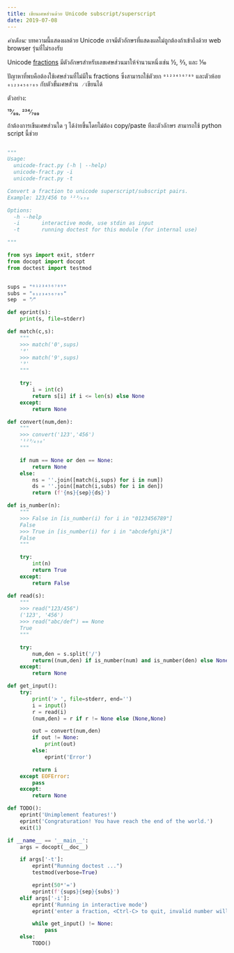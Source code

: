 ```yaml
---
title: เขียนเศษส่วนด้วย Unicode subscript/superscript
date: 2019-07-08
---
```


*คำเตือน:* บทความนี้แสดงผลด้วย Unicode อาจมีตัวอักษรที่แสดงผลไม่ถูกต้องถ้าเข้าถึงด้วย web browser รุ่นที่ไม่รองรับ

Unicode [fractions](http://unicodefractions.com) มีตัวอักษรสำหรับเลขเศษส่วนมาให้จำนวนหนึ่งเช่น ½, ⅔, และ ⅒

ปัญาหาที่พบคือต้องใช้เศษส่วนที่ไม่มีใน fractions ซึ่งสามารถใช้ตัวยก `⁰¹²³⁴⁵⁶⁷⁸⁹` และตัวห้อย `₀₁₂₃₄₅₆₇₈₉` กับตัวขั้นเศษส่วน ` ⁄` เขียนได้

ตัวอย่าง:

¹⁹⁄₈₉, ²³⁴⁄₇₈₉

ถ้าต้องการเขีนเศษส่วนใด ๆ ได้ง่ายขึ้นโดยไม่ต้อง copy/paste ทีละตัวอักษร สามารถใช้ python script นี้ช่วย

```python

"""
Usage:
  unicode-fract.py (-h | --help)
  unicode-fract.py -i
  unicode-fract.py -t

Convert a fraction to unicode superscript/subscript pairs.
Example: 123/456 to ¹²³⁄₄₅₆

Options:
  -h --help
  -i       interactive mode, use stdin as input
  -t       running doctest for this module (for internal use)

"""

from sys import exit, stderr
from docopt import docopt
from doctest import testmod


sups = "⁰¹²³⁴⁵⁶⁷⁸⁹"
subs = "₀₁₂₃₄₅₆₇₈₉"
sep  = "⁄"

def eprint(s):
    print(s, file=stderr)

def match(c,s):
    """
    >>> match('0',sups)
    '⁰'
    >>> match('9',sups)
    '⁹'
    """

    try:
        i = int(c)
        return s[i] if i <= len(s) else None
    except:
        return None

def convert(num,den):
    """
    >>> convert('123','456')
    '¹²³⁄₄₅₆'
    """

    if num == None or den == None:
        return None
    else:
        ns = ''.join([match(i,sups) for i in num])
        ds = ''.join([match(i,subs) for i in den])
        return (f'{ns}{sep}{ds}')

def is_number(n):
    """
    >>> False in [is_number(i) for i in "0123456789"]
    False
    >>> True in [is_number(i) for i in "abcdefghijk"]
    False
    """

    try:
        int(n)
        return True
    except:
        return False

def read(s):
    """
    >>> read("123/456")
    ('123', '456')
    >>> read("abc/def") == None
    True
    """

    try:
        num,den = s.split('/')
        return((num,den) if is_number(num) and is_number(den) else None)
    except:
        return None

def get_input():
    try:
        print('> ', file=stderr, end='')
        i = input()
        r = read(i)
        (num,den) = r if r != None else (None,None)

        out = convert(num,den)
        if out != None:
            print(out)
        else:
            eprint('Error')

        return i
    except EOFError:
        pass
    except:
        return None

def TODO():
    eprint('Unimplement features!')
    eprint('Congraturation! You have reach the end of the world.')
    exit(1)

if __name__ == '__main__':
    args = docopt(__doc__)

    if args['-t']:
        eprint("Running doctest ...")
        testmod(verbose=True)

        eprint(50*'=')
        eprint(f'{sups}{sep}{subs}')
    elif args['-i']:
        eprint('Running in interactive mode')
        eprint('enter a fraction, <Ctrl-C> to quit, invalid number will be ignored')

        while get_input() != None:
            pass
    else:
        TODO()
```





